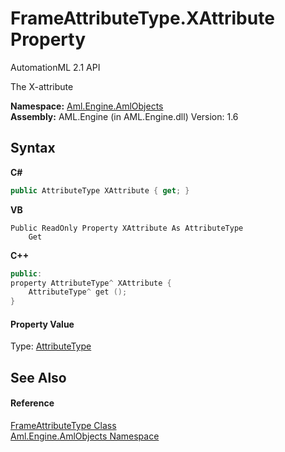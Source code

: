 # FrameAttributeType.XAttribute Property 
AutomationML 2.1 API 

The X-attribute

**Namespace:**&nbsp;<a href="N_Aml_Engine_AmlObjects">Aml.Engine.AmlObjects</a><br />**Assembly:**&nbsp;AML.Engine (in AML.Engine.dll) Version: 1.6

## Syntax

**C#**<br />
``` C#
public AttributeType XAttribute { get; }
```

**VB**<br />
``` VB
Public ReadOnly Property XAttribute As AttributeType
	Get
```

**C++**<br />
``` C++
public:
property AttributeType^ XAttribute {
	AttributeType^ get ();
}
```


#### Property Value
Type: <a href="T_Aml_Engine_CAEX_AttributeType">AttributeType</a>

## See Also


#### Reference
<a href="T_Aml_Engine_AmlObjects_FrameAttributeType">FrameAttributeType Class</a><br /><a href="N_Aml_Engine_AmlObjects">Aml.Engine.AmlObjects Namespace</a><br />